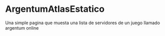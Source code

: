 # ArgentumAtlasEstatico
 Una simple pagina que muesta una lista de servidores de un juego llamado argentum online
